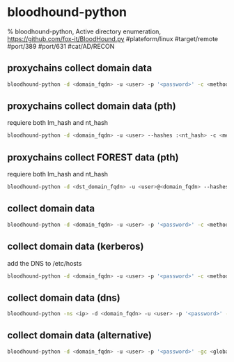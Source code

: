 # bloodhound-python

% bloodhound-python, Active directory enumeration, https://github.com/fox-it/BloodHound.py
#plateform/linux #target/remote #port/389 #port/631 #cat/AD/RECON

## proxychains collect domain data 
```bash
bloodhound-python -d <domain_fqdn> -u <user> -p '<password>' -c <method|DCOnly> --auth-method <auth_method|ntlm> --dns-tcp -ns <dc_ip> -dc <dc_name> -v
```

## proxychains collect domain data (pth) 
requiere both lm_hash and nt_hash
```bash
bloodhound-python -d <domain_fqdn> -u <user> --hashes :<nt_hash> -c <method|DCOnly> --auth-method <auth_method|ntlm> --dns-tcp -ns <dc_ip> -dc <dc_name> -v
```

## proxychains collect FOREST data  (pth)
requiere both lm_hash and nt_hash
```bash
bloodhound-python -d <dst_domain_fqdn> -u <user>@<domain_fqdn> --hashes :<nt_hash> -c <method|DCOnly> --auth-method <auth_method|ntlm> --dns-tcp -ns <dc_ip>  -v
```

## collect domain data
```bash
bloodhound-python -d <domain_fqdn> -u <user> -p '<password>' -c <method|DCOnly>
```

## collect domain data (kerberos)
add the DNS to /etc/hosts 
```bash
bloodhound-python -d <domain_fqdn> -u <user> -p '<password>' -c <method|DCOnly> -ns <ip> --kerberos
```

## collect domain data (dns)
```bash
bloodhound-python -ns <ip> -d <domain_fqdn> -u <user> -p '<password>' -c <method|DCOnly>
```

## collect domain data (alternative)
```bash
bloodhound-python -d <domain_fqdn> -u <user> -p '<password>' -gc <global_catalog> -dc <domain_controler> -c <method|DCOnly>
```
